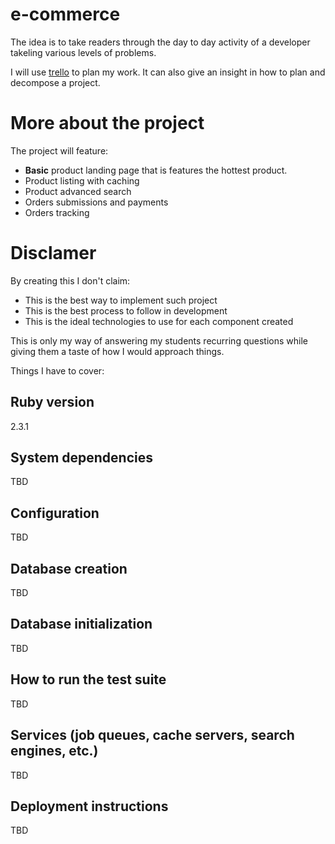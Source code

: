 # e-commerce
The idea is to take readers through the day to day activity of a developer takeling various levels of problems.

I will use [trello](https://trello.com/b/QCZMwrnv/e-commerce) to plan my work. It can also give an insight in how to plan and decompose a project.

# More about the project

The project will feature:
- **Basic** product landing page that is features the hottest product.
- Product listing with caching
- Product advanced search
- Orders submissions and payments
- Orders tracking

# Disclamer

By creating this I don't claim:
- This is the best way to implement such project
- This is the best process to follow in development
- This is the ideal technologies to use for each component created

This is only my way of answering my students recurring questions while giving them a taste of how I would approach things.


Things I have to cover:

## Ruby version
  2.3.1

## System dependencies

TBD

## Configuration

TBD

## Database creation

TBD

## Database initialization

TBD

## How to run the test suite

TBD

## Services (job queues, cache servers, search engines, etc.)

TBD

## Deployment instructions

TBD

